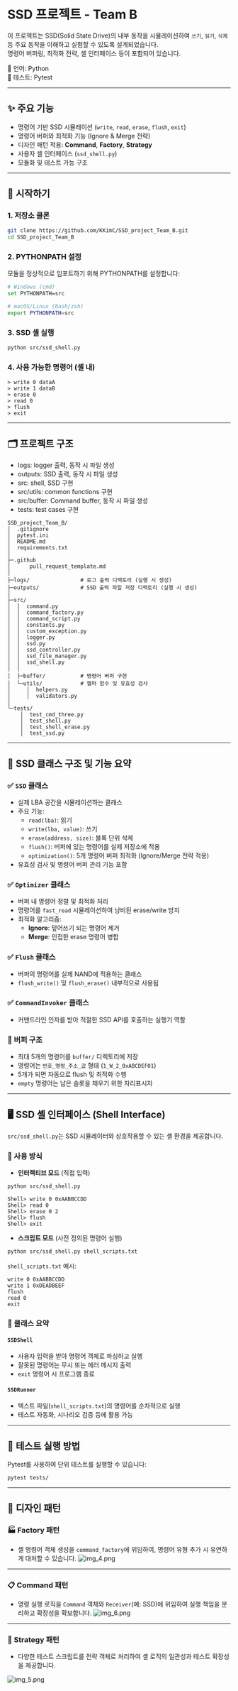 # SSD 프로젝트 - Team B

이 프로젝트는 SSD(Solid State Drive)의 내부 동작을 시뮬레이션하여 `쓰기`, `읽기`, `삭제` 등 주요 동작을 이해하고 실험할 수 있도록 설계되었습니다.\
명령어 버퍼링, 최적화 전략, 셸 인터페이스 등이 포함되어 있습니다.

📁 언어: Python\
🧪 테스트: Pytest

---

## ✨ 주요 기능

- 명령어 기반 SSD 시뮬레이션 (`write`, `read`, `erase`, `flush`, `exit`)
- 명령어 버퍼와 최적화 기능 (Ignore & Merge 전략)
- 디자인 패턴 적용: **Command**, **Factory**, **Strategy**
- 사용자 셸 인터페이스 (`ssd_shell.py`)
- 모듈화 및 테스트 가능 구조

---

## 🚀 시작하기

### 1. 저장소 클론

```bash
git clone https://github.com/KKimC/SSD_project_Team_B.git
cd SSD_project_Team_B
```

### 2. PYTHONPATH 설정

모듈을 정상적으로 임포트하기 위해 PYTHONPATH를 설정합니다:

```bash
# Windows (cmd)
set PYTHONPATH=src

# macOS/Linux (bash/zsh)
export PYTHONPATH=src
```

### 3. SSD 셸 실행

```bash
python src/ssd_shell.py
```

### 4. 사용 가능한 명령어 (셸 내)

```shell
> write 0 dataA
> write 1 dataB
> erase 0
> read 0
> flush
> exit
```

---

## 🗂️ 프로젝트 구조
- logs: logger 출력, 동작 시 파일 생성
- outputs: SSD 출력, 동작 시 파일 생성
- src: shell, SSD 구현
- src/utils: common functions 구현
- src/buffer: Command buffer, 동작 시 파일 생성
- tests: test cases 구현

```
SSD_project_Team_B/
│  .gitignore
│  pytest.ini
│  README.md
│  requirements.txt
│
├─.github
│      pull_request_template.md
│
├─logs/                # 로그 출력 디렉토리 (실행 시 생성)
├─outputs/             # SSD 출력 파일 저장 디렉토리 (실행 시 생성)
│
├─src/
│  │  command.py
│  │  command_factory.py
│  │  command_script.py
│  │  constants.py
│  │  custom_exception.py
│  │  logger.py
│  │  ssd.py
│  │  ssd_controller.py
│  │  ssd_file_manager.py
│  │  ssd_shell.py
│  │
│  ├─buffer/           # 명령어 버퍼 구현
│  └─utils/            # 헬퍼 함수 및 유효성 검사
│     │  helpers.py
│     │  validators.py
│
└─tests/
    │  test_cmd_three.py
    │  test_shell.py
    │  test_shell_erase.py
    │  test_ssd.py
```

---

## 💾 SSD 클래스 구조 및 기능 요약

### ✅ `SSD` 클래스

- 실제 LBA 공간을 시뮬레이션하는 클래스
- 주요 기능:
  - `read(lba)`: 읽기
  - `write(lba, value)`: 쓰기
  - `erase(address, size)`: 블록 단위 삭제
  - `flush()`: 버퍼에 있는 명령어를 실제 저장소에 적용
  - `optimization()`: 5개 명령어 버퍼 최적화 (Ignore/Merge 전략 적용)
- 유효성 검사 및 명령어 버퍼 관리 기능 포함

### ✅ `Optimizer` 클래스

- 버퍼 내 명령어 정렬 및 최적화 처리
- 명령어를 `fast_read` 시뮬레이션하여 낭비된 erase/write 방지
- 최적화 알고리즘:
  - **Ignore**: 덮어쓰기 되는 명령어 제거
  - **Merge**: 인접한 erase 명령어 병합

### ✅ `Flush` 클래스

- 버퍼의 명령어를 실제 NAND에 적용하는 클래스
- `flush_write()` 및 `flush_erase()` 내부적으로 사용됨

### ✅ `CommandInvoker` 클래스

- 커맨드라인 인자를 받아 적절한 SSD API를 호출하는 실행기 역할

### 📂 버퍼 구조

- 최대 5개의 명령어를 `buffer/` 디렉토리에 저장
- 명령어는 `번호_명령_주소_값` 형태 (`1_W_2_0xABCDEF01`)
- 5개가 되면 자동으로 flush 및 최적화 수행
- `empty` 명령어는 남은 슬롯을 채우기 위한 자리표시자

---

## 🖥️ SSD 셸 인터페이스 (Shell Interface)

`src/ssd_shell.py`는 SSD 시뮬레이터와 상호작용할 수 있는 셸 환경을 제공합니다.

### 🔹 사용 방식

- **인터랙티브 모드** (직접 입력)

```bash
python src/ssd_shell.py
```

```text
Shell> write 0 0xAABBCCDD
Shell> read 0
Shell> erase 0 2
Shell> flush
Shell> exit
```

- **스크립트 모드** (사전 정의된 명령어 실행)

```bash
python src/ssd_shell.py shell_scripts.txt
```

`shell_scripts.txt` 예시:

```
write 0 0xAABBCCDD
write 1 0xDEADBEEF
flush
read 0
exit
```

### 🔹 클래스 요약

#### `SSDShell`

- 사용자 입력을 받아 명령어 객체로 파싱하고 실행
- 잘못된 명령어는 무시 또는 에러 메시지 출력
- `exit` 명령어 시 프로그램 종료

#### `SSDRunner`

- 텍스트 파일(`shell_scripts.txt`)의 명령어를 순차적으로 실행
- 테스트 자동화, 시나리오 검증 등에 활용 가능

---

## 🧪 테스트 실행 방법

Pytest를 사용하여 단위 테스트를 실행할 수 있습니다:

```bash
pytest tests/
```

---

## 🧠 디자인 패턴

### 🏭 Factory 패턴

- 셸 명령어 객체 생성을 `command_factory`에 위임하여, 명령어 유형 추가 시 유연하게 대처할 수 있습니다.
![img_4.png](img_4.png)


---

### 📋 Command 패턴

- 명령 실행 로직을 `Command` 객체와 `Receiver`(예: SSD)에 위임하여 실행 책임을 분리하고 확장성을 확보합니다.
![img_6.png](img_6.png)


---

### 🧩 Strategy 패턴

- 다양한 테스트 스크립트를 전략 객체로 처리하여 셸 로직의 일관성과 테스트 확장성을 제공합니다.

![img_5.png](img_5.png)

